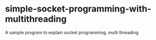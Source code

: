 # simple-socket-programming-with-multithreading
A sample program to explain socket programming, multi threading
